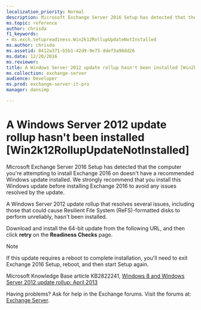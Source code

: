 ```yaml
---
localization_priority: Normal
description: Microsoft Exchange Server 2016 Setup has detected that the computer you're attempting to install Exchange 2016 on doesn't have a recommended Windows update installed. We strongly recommend that you install this Windows update before installing Exchange 2016 to avoid any issues resolved by the update.
ms.topic: reference
author: chrisda
f1_keywords:
- ms.exch.setupreadiness.Win2k12RollupUpdateNotInstalled
ms.author: chrisda
ms.assetid: 8412a371-b5b1-42d9-9e75-ddef3a98dd26
ms.date: 12/20/2016
ms.reviewer: 
title: A Windows Server 2012 update rollup hasn't been installed [Win2k12RollupUpdateNotInstalled]
ms.collection: exchange-server
audience: Developer
ms.prod: exchange-server-it-pro
manager: dansimp

---
```


# A Windows Server 2012 update rollup hasn't been installed [Win2k12RollupUpdateNotInstalled]

Microsoft Exchange Server 2016 Setup has detected that the computer you're attempting to install Exchange 2016 on doesn't have a recommended Windows update installed. We strongly recommend that you install this Windows update before installing Exchange 2016 to avoid any issues resolved by the update.

A Windows Server 2012 update rollup that resolves several issues, including those that could cause Resilient File System (ReFS)-formatted disks to perform unreliably, hasn't been installed.

Download and install the 64-bit update from the following URL, and then click **retry** on the **Readiness Checks** page.

> [!NOTE]
> If this update requires a reboot to complete installation, you'll need to exit Exchange 2016 Setup, reboot, and then start Setup again.

Microsoft Knowledge Base article KB2822241, [ Windows 8 and Windows Server 2012 update rollup: April 2013 ](http://go.microsoft.com/fwlink/?linkid=3052&kbid=2822241)

Having problems? Ask for help in the Exchange forums. Visit the forums at: [Exchange Server](https://go.microsoft.com/fwlink/p/?linkId=60612).

